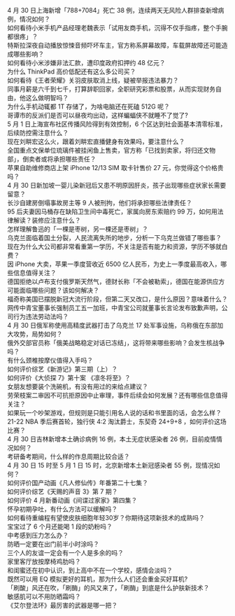 4 月 30 日上海新增「788+7084」死亡 38 例，连续两天无风险人群排查新增病例，情况如何？  
如何看待小米手机产品经理老魏表示「试用友商手机，沉得不仅手指疼，整个手腕都很疼」？  
特斯拉深夜自动播放惊悚音频吓坏车主，官方称系屏幕故障，车载屏故障还可能造成哪些影响？  
如何看待小米涉嫌非法汇款，遭印度政府扣押约 48 亿元？  
为什么 ThinkPad 高价低配还有这么多公司买？  
如何看待《王者荣耀》关羽皮肤取消上线，疑被举报违法暴力？  
同事月薪是六千到七千，打算辞职回家，全职研究彩票和股票，从而实现财务自由，他这么做明智吗？  
为什么手机动辄都 1T 存储了，为啥电脑还在死磕 512G 呢？  
哥谭市的反派们是否可以昼夜均出动，这样蝙蝠侠不就睡不了觉了?  
5 月 1 日上海宣布社区传播风险得到有效控制，6 个区达到社会面基本清零标准，后续防控需注意什么？  
现在刘畊宏这么火，跟着刘畊宏直播健身有效果吗，要注意什么？  
全国重点文保单位琉璃件被挂闲鱼上售卖，官方称「已找到卖家，将归还文物部」，倒卖者或将承担哪些责任？  
苹果自助维修商店上架 iPhone 12/13 SIM 取卡针售价 27 元，你觉得这个价格贵吗？  
4 月 30 日新加坡一婴儿染新冠后又患不明原因肝炎，孩子出现哪些症状家长需要留意？  
长沙自建房倒塌事故房主等 9 人被刑拘，他们将承担哪些法律责任？  
95 后夫妻因马桶存在缺陷卫生间中毒死亡，家属向房东索赔约 99 万，如何用法律解读？装修应注意什么？  
怎样理解鲁迅的「一棵是枣树，另一棵还是枣树」？  
乌克兰面临着国土分裂，人民流离失所的地步，分析一下乌克兰做错了哪些事？  
现在为什么大公司都非常看重第一学历，不关注是否有能力和资源，学历不够就白费？  
因 iPhone 大卖，苹果一季度营收近 6500 亿人民币，为史上一季度最高收入，哪些信息值得关注？  
德国拒绝以卢布支付俄罗斯天然气，德财长称「不会被勒索」，德国在能源供应方可能面临哪些问题？该如何解决？  
福奇称美国已摆脱新冠大流行阶段，但第二天又改口，是什么原因？意味着什么？  
网传中青宝董事长强制员工五一加班，中青宝公司就董事长言论发布致歉声明，公司行为违法劳动法吗？  
4 月 30 日俄军称使用高精度武器打击了乌克兰 17 处军事设施，乌称俄在东部加大攻势，局势如何？  
俄外交部官员称「俄美战略稳定对话已冻结」，这将带来哪些影响？会发生核战争吗？  
有什么颈椎按摩仪值得入手吗？  
如何评价综艺《新游记》第三期（上）？  
如何评价《大侦探 7》第十案 《凛冬将至》？  
女朋友想要装个洗碗机，有没有用过的来给点建议？  
劳荣枝案二审因不可抗拒原因中止审理，事件后续会如何发展？还有哪些信息值得关注？  
如果玩一个吵架游戏，但规则是只能引用名人说的话和书里面的话，会怎么样？  
21-22 NBA 季后赛首轮，独行侠 4:2 淘汰爵士，东契奇 24+9+8 ，如何评价这场比赛？  
4 月 30 日吉林新增本土确诊病例 16 例，本土无症状感染者 26 例，目前疫情情况如何？  
考研备考期间，什么样的作息周期比较合适？  
4 月 30 日 15 时至 5 月 1 日 15 时，北京新增本土新冠感染者 55 例，现情况如何？  
如何评价国产动画《凡人修仙传》年番第二十七集？  
如何评价综艺《天赐的声音 3》第 7 期？  
如何评价 4 月新番动画《间谍过家家》第四集？  
怀孕初期孕吐，有什么方法可以缓解吗？  
如何看待重编程有望使皮肤细胞年轻30岁？你期待这项新技术的成熟吗？  
宝宝过了 6 个月还能喝 1 段的奶粉吗？  
中考感到压力怎么办？  
防晒一定要在出门前半小时涂吗？  
三个人的友谊一定会有一个人是多余的吗？  
家里客厅放按摩椅鸡肋吗？  
和闺蜜还在初中认识，到上高中不在一个学校，感情会淡吗？  
既然可以用 EQ 模拟更好的耳机，那为什么人们还会重金买好耳机?  
「刷酸」风还在吹，「刷酶」的风又来了，「刷酶」到底是什么护肤新技术？  
敏感肌可以不用防晒霜吗？  
《艾尔登法环》最厉害的武器是哪一把？  
